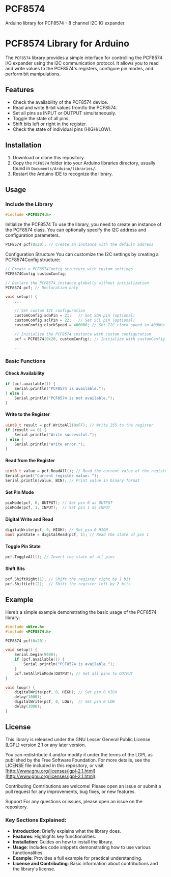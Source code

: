 # PCF8574
Arduino library for PCF8574 - 8 channel I2C IO expander.

# PCF8574 Library for Arduino

The `PCF8574` library provides a simple interface for controlling the PCF8574 I/O expander using the I2C communication protocol. It allows you to read and write values to the PCF8574's registers, configure pin modes, and perform bit manipulations.

## Features

- Check the availability of the PCF8574 device.
- Read and write 8-bit values from/to the PCF8574.
- Set all pins as INPUT or OUTPUT simultaneously.
- Toggle the state of all pins.
- Shift bits left or right in the register.
- Check the state of individual pins (HIGH/LOW).

## Installation

1. Download or clone this repository.
2. Copy the `PCF8574` folder into your Arduino libraries directory, usually found in `Documents/Arduino/libraries/`.
3. Restart the Arduino IDE to recognize the library.

## Usage

### Include the Library

```cpp
#include <PCF8574.h>
```
Initialize the PCF8574
To use the library, you need to create an instance of the PCF8574 class. You can optionally specify the I2C address and configuration parameters.

```cpp
PCF8574 pcf(0x20); // Create an instance with the default address
```

Configuration Structure
You can customize the I2C settings by creating a PCF8574Config structure:

```cpp
// Create a PCF8574Config structure with custom settings
PCF8574Config customConfig;

// Declare the PCF8574 instance globally without initialization
PCF8574 pcf; // Declaration only

void setup() {
    ...

    // Set custom I2C configuration
    customConfig.sdaPin = 21;   // Set SDA pin (optional)  
    customConfig.sclPin = 22;   // Set SCL pin (optional)   
    customConfig.clockSpeed = 400000; // Set I2C clock speed to 400kHz (optional)

    // Initialize the PCF8574 instance with custom configuration
    pcf = PCF8574(0x20, customConfig); // Initialize with customConfig

    ...
```

### Basic Functions

#### Check Availability

```cpp
if (pcf.available()) {
    Serial.println("PCF8574 is available.");
} else {
    Serial.println("PCF8574 is not available.");
}
```

#### Write to the Register

```cpp
uint8_t result = pcf.WriteAll(0xFF); // Write 255 to the register
if (result == 0) {
    Serial.println("Write successful.");
} else {
    Serial.println("Write error.");
}
```

#### Read from the Register

```cpp
uint8_t value = pcf.ReadAll(); // Read the current value of the register
Serial.print("Current register value: ");
Serial.println(value, BIN); // Print value in binary format
```

#### Set Pin Mode

```cpp
pinMode(pcf, 0, OUTPUT); // Set pin 0 as OUTPUT
pinMode(pcf, 1, INPUT);  // Set pin 1 as INPUT
```

#### Digital Write and Read

```cpp
digitalWrite(pcf, 0, HIGH); // Set pin 0 HIGH
bool pinState = digitalRead(pcf, 1); // Read the state of pin 1
```

#### Toggle Pin State

```cpp
pcf.ToggleAll(); // Invert the state of all pins
```

#### Shift Bits

```cpp
pcf.ShiftRight(1); // Shift the register right by 1 bit
pcf.ShiftLeft(2);  // Shift the register left by 2 bits
```

## Example
Here’s a simple example demonstrating the basic usage of the PCF8574 library:

```cpp
#include <Wire.h>
#include <PCF8574.h>

PCF8574 pcf(0x20);

void setup() {
    Serial.begin(9600);
    if (pcf.available()) {
        Serial.println("PCF8574 is available.");
    }
    pcf.SetAllPinMode(OUTPUT); // Set all pins to OUTPUT
}

void loop() {
    digitalWrite(pcf, 0, HIGH); // Set pin 0 HIGH
    delay(1000);
    digitalWrite(pcf, 0, LOW);  // Set pin 0 LOW
    delay(1000);
}
```

## License

This library is released under the GNU Lesser General Public License (LGPL) version 2.1 or any later version.

You can redistribute it and/or modify it under the terms of the LGPL as published by the Free Software Foundation. For more details, see the LICENSE file included in this repository, or visit [http://www.gnu.org/licenses/lgpl-2.1.html](http://www.gnu.org/licenses/lgpl-2.1.html).


Contributing
Contributions are welcome! Please open an issue or submit a pull request for any improvements, bug fixes, or new features.

Support
For any questions or issues, please open an issue on the repository.


### Key Sections Explained:
- **Introduction**: Briefly explains what the library does.
- **Features**: Highlights key functionalities.
- **Installation**: Guides on how to install the library.
- **Usage**: Includes code snippets demonstrating how to use various functionalities.
- **Example**: Provides a full example for practical understanding.
- **License and Contributing**: Basic information about contributions and the library's license.


